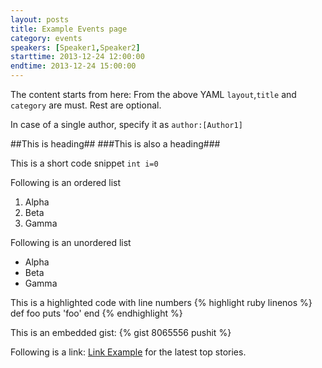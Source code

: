 ```yaml
---
layout: posts
title: Example Events page
category: events
speakers: [Speaker1,Speaker2] 
starttime: 2013-12-24 12:00:00
endtime: 2013-12-24 15:00:00
---
```


The content starts from here:
From the above YAML `layout`,`title` and `category` are must. Rest are optional.

In case of a single author, specify it as `author:[Author1]`

##This is heading##
###This is also a heading###


This is a short code snippet `int i=0`

Following is an ordered list

1. Alpha
2. Beta
3. Gamma

Following is an unordered list

* Alpha
* Beta
* Gamma

This is a highlighted code with line numbers
{% highlight ruby linenos %}
def foo
  puts 'foo'
end
{% endhighlight %}

This is an embedded gist:
{% gist 8065556 pushit %}

Following is a link: [Link Example][] for the latest top stories.

[Link Example]: http://wncc-iitb.org/tshn